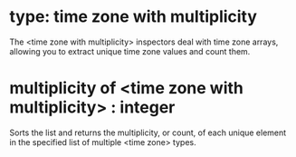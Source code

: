 # type: time zone with multiplicity

The &lt;time zone with multiplicity&gt; inspectors deal with time zone arrays, allowing you to extract unique time zone values and count them.

# multiplicity of &lt;time zone with multiplicity&gt; : integer

Sorts the list and returns the multiplicity, or count, of each unique element in the specified list of multiple &lt;time zone&gt; types.
